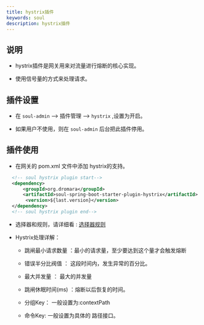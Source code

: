 ```yaml
---
title: hystrix插件
keywords: soul
description: hystrix插件
---
```


## 说明

* hystrix插件是网关用来对流量进行熔断的核心实现。

* 使用信号量的方式来处理请求。


## 插件设置

* 在 `soul-admin` -->  插件管理 --> `hystrix` ,设置为开启。

* 如果用户不使用，则在 `soul-admin` 后台把此插件停用。


## 插件使用

* 在网关的 pom.xml 文件中添加 hystrix的支持。
```xml
  <!-- soul hystrix plugin start-->
  <dependency>
      <groupId>org.dromara</groupId>
      <artifactId>soul-spring-boot-starter-plugin-hystrix</artifactId>
       <version>${last.version}</version>
  </dependency>
  <!-- soul hystrix plugin end-->
``` 

* 选择器和规则，请详细看 : [选择器规则](selector.md)

* Hystrix处理详解：

    * 跳闸最小请求数量 ：最小的请求量，至少要达到这个量才会触发熔断
    
    * 错误半分比阀值 ： 这段时间内，发生异常的百分比。
    
    * 最大并发量 ： 最大的并发量
    
    * 跳闸休眠时间(ms) ：熔断以后恢复的时间。
    
    * 分组Key： 一般设置为:contextPath
    
    * 命令Key: 一般设置为具体的 路径接口。


